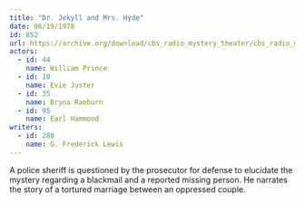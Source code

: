 ```yaml
---
title: "Dr. Jekyll and Mrs. Hyde"
date: 06/19/1978
id: 852
url: https://archive.org/download/cbs_radio_mystery_theater/cbs_radio_mystery_theater-0851-0900.zip/cbs_radio_mystery_theater-0851-0900%2Fcbsrmt_0852_dr_jekyll_and_mrs_hyde.mp3
actors:  
  - id: 44
    name: William Prince  
  - id: 10
    name: Evie Juster  
  - id: 35
    name: Bryna Raeburn  
  - id: 95
    name: Earl Hammond
writers:  
  - id: 288
    name: G. Frederick Lewis
---
```

A police sheriff is questioned by the prosecutor for defense to elucidate the mystery regarding a blackmail and a reported missing person. He narrates the story of a tortured marriage between an oppressed couple.
